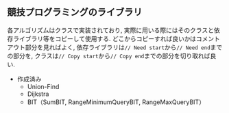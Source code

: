 ## 競技プログラミングのライブラリ

各アルゴリズムはクラスで実装されており, 実際に用いる際にはそのクラスと依存ライブラリ等をコピーして使用する. どこからコピーすれば良いかはコメントアウト部分を見ればよく, 依存ライブラリは`// Need start`から`// Need end`までの部分を, クラスは`// Copy start`から`// Copy end`までの部分を切り取れば良い.

* 作成済み
    * Union-Find
    * Dijkstra
    * BIT（SumBIT, RangeMinimumQueryBIT, RangeMaxQueryBIT）